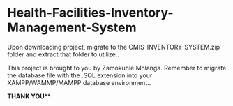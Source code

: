 # Health-Facilities-Inventory-Management-System

Upon downloading project, migrate to the CMIS-INVENTORY-SYSTEM.zip folder and extract that folder to utilize..

This project is brought to you by Zamokuhle Mhlanga.
Remember to migrate the database file with the .SQL extension into your XAMPP/WAMMP/MAMPP database environment..

**************************************THANK YOU****************************************
